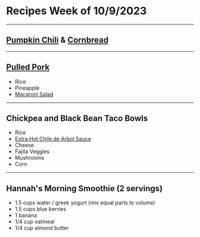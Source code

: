 # Recipes Week of 10/9/2023

---

## [Pumpkin Chili](./pumpkinChili.md) & [Cornbread](./CornBread.md)

---

## [Pulled Pork](https://www.allrecipes.com/recipe/285153/easy-oven-pulled-pork/)

- Rice
- Pineapple
- [Macaroni Salad](https://www.favfamilyrecipes.com/authentic-hawaiian-macaroni-salad/#wprm-recipe-container-20171)

---

## Chickpea and Black Bean Taco Bowls

- Rice
- [Extra Hot Chile de Arbol Sauce](./chileDeArbolSauceExtraHot.md)
- Cheese
- Fajita Veggies
- Mushrooms
- Corn

---

## Hannah's Morning Smoothie (2 servings)

- 1.5 cups water / greek yogurt (mix equal parts to volume)
- 1.5 cups blue berries
- 1 banana
- 1/4 cup oatmeal
- 1/4 cup almond butter